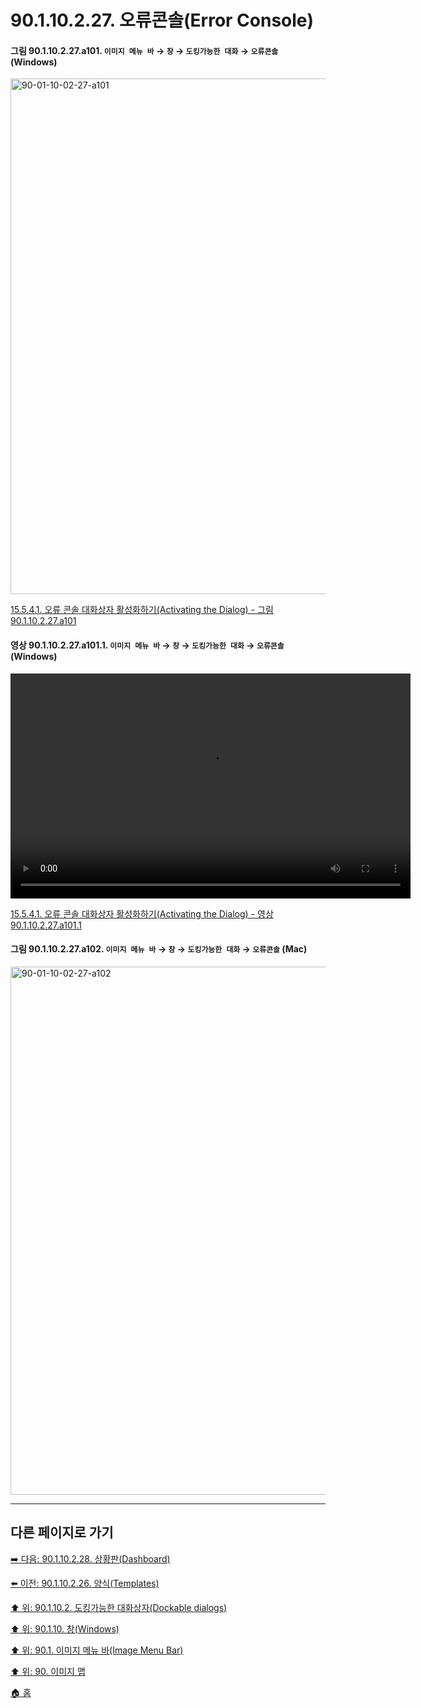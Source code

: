 # 90.1.10.2.27. 오류콘솔(Error Console)

<a id="90-01-10-02-27-a101"></a>

#### 그림 90.1.10.2.27.a101. `이미지 메뉴 바` → `창` → `도킹가능한 대화` → `오류콘솔` (Windows)
<img width="980" height="825" alt="90-01-10-02-27-a101" src="https://github.com/user-attachments/assets/88f8bc3a-24ab-4927-8bde-98c66eef2f9d" />

[15.5.4.1. 오류 콘솔 대화상자 활성화하기(Activating the Dialog) - 그림 90.1.10.2.27.a101](./15-05-04-01-activating_the_dialog.md#90-01-10-02-27-a101)

<a id="90-01-10-02-27-a101-01"></a>

#### 영상 90.1.10.2.27.a101.1. `이미지 메뉴 바` → `창` → `도킹가능한 대화` → `오류콘솔` (Windows)
<video controls="controls" width="640" height="360" src="https://github.com/user-attachments/assets/0b257565-7a08-4670-a62f-512a4e01c976"></video>

[15.5.4.1. 오류 콘솔 대화상자 활성화하기(Activating the Dialog) - 영상 90.1.10.2.27.a101.1](./15-05-04-01-activating_the_dialog.md#90-01-10-02-27-a101-01)

<a id="90-01-10-02-27-a102"></a>

#### 그림 90.1.10.2.27.a102. `이미지 메뉴 바` → `창` → `도킹가능한 대화` → `오류콘솔` (Mac)
<img width="980" height="845" alt="90-01-10-02-27-a102" src="https://github.com/user-attachments/assets/2326a2e9-0b8d-47c6-afbc-66a570efa3ca" />

***

## 다른 페이지로 가기

[➡️ 다음: 90.1.10.2.28. 상황판(Dashboard)](./90-01-10-02-28-dashboard.md)

[⬅️ 이전: 90.1.10.2.26. 양식(Templates)](./90-01-10-02-26-templates.md)

[⬆️ 위: 90.1.10.2. 도킹가능한 대화상자(Dockable dialogs)](./90-01-10-02-00-dockable_dialogs.md)

[⬆️ 위: 90.1.10. 창(Windows)](./90-01-10-00-windows.md)

[⬆️ 위: 90.1. 이미지 메뉴 바(Image Menu Bar)](./90-01-00-image-menu-bar.md)

[⬆️ 위: 90. 이미지 맵](./90-00-image-map.md)

[🏠 홈](./00-home.md)
